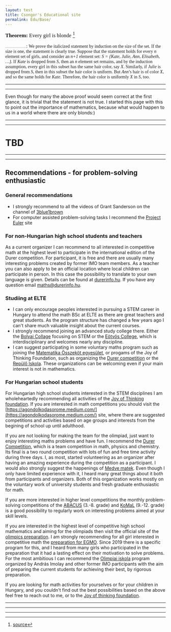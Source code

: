 ```yaml
---
layout: test
title: Csongor's Educational site  
permalink: Edu/Base/
---
```


<span style="font-family:Papyrus; font-size:1.2em;"> **Theorem:** Every girl is blonde [^1]</span>

<span style="font-family:Papyrus; font-size:1;"> **Proof.** It is sufficient to show that in every set of girls, any two members have the same hair color. There exists at least one blonde girl. And all the girls form a set. </span>
: <span style="font-family:Papyrus; font-size:1em;"> We prove the italicized statement by induction on the size of the set. If the size is one, the statement is clearly true. Suppose that the statement holds for every *n* element set of girls, and consider an *n+1* element set: *S = {Kate, Julie, Ann, Elisabeth, …}*. If *Kate* is dropped from *S*, then an *n* element set remains, and by the induction assumption, every girl in this subset has the same hair color, say *X*. Similarly, if *Julie* is dropped from *S*, then in this subset the hair color is uniform. But *Ann*’s hair is of color *X*, and so the same holds for *Kate*. Therefore, the hair color is uniformly *X* in *S*, too.</span>

---
---

Even though for many the above proof would seem correct at the first glance, it is trivial that the statement is not true. I started this page with this to point out the importance of mathematics, because what would happen to us in a world where there are only blonds:)


---
---

# TBD
<!--
# Content collection

I produce the content of this site mainly for my own sake, but if you have questions, suggestion or requests feel free to reach out. I am also glad if you report any error/mistake you encounter.

Here is the collection of the materials I produced. Most of this materials can be also reached from the menu in the top.

*Note: Most of the content are under production and the below list only shows my intentions in which topics I would like to produce content, but they may never be made.* 

- [Mathematical Modelling](/Edu/mat_mod/mat_mod)
    - Optimization
        - Mathematical Programing
        - Genetic Algorithm (Metaheuristic)
        - Queueing theory
        - Dynamical programing
        - Graph algorithms / network flows
    - Networks
    - Game Theory
    - Dynamical systems
        - Chaos theory
        - Modelling with differential equation
        - Cellular automaton
    - Stochastic Processes
        - Agent-Based Modelling
        - Monte Carlo Method
        - Markov process
    - Swarm intelligence
        - Boids modell

- Optimization

- Machine Learning 

- Coding

- Graph theory - []

- Numerical modelling

- Theory of computation - [textbook](https://cglab.ca/~michiel/TheoryOfComputation/TheoryOfComputation.pdf)

-->

---
---

## Recommendations - for problem-solving enthusiastic

### General recommendations

- I strongly recommend to all the videos of Grant Sanderson on the channel of [3blue1brown](www.3blue1brown.com)
- For computer assisted problem-solving tasks I recommend the [Project Euler](https://projecteuler.net/) site


### For non-Hungarian high school students and teachers

As a current organizer I can recommend to all interested in competitive math at the highest level to participate in the international edition of the Durer competition. For participant, it is free and there are usually many interesting problems created by former IMO team members. As a teacher you can also apply to be an official location where local children can participate in person. In this case the possibility to translate to your own language is given. Details can be found at [durerinfo.hu](https://durerinfo.hu/durer-in-english/durer-in-english-take-part-in-the-competition/). If you have any question email [maths@durerinfo.hu](mailto:maths@durerinfo.hu).

### Studiing at ELTE

- I can only encourage peoples interested in pursuing a STEM career in Hungary to attend the math BSc at ELTE as there are great teachers and great students. As the program structure has changed a few years ago I can't share much valuable insight about the current courses.
- I strongly recommend joining an advanced study college there. Either the [Bolyai Collage](https://www.bolyai.elte.hu/) focusing on STEM or the [Eötvös College](www.eotvos.elte.hu), which is interdisciplinary and welcomes nearly any discipline.
- I can suggest participating in some voluntary maths program such as joining the [Matematika Összeköt egyesület](https://www.medvematek.hu/rolunk/szervezok), or progams of the Joy of Thinking Foundation, such as organizing the [Durer competition](https://durerinfo.hu/) or the [Repülő Iskola](https://agondolkodasorome.hu/tevekenysegeink/repulo-iskola/). These organizations can be welcoming even if your main interest is not in mathematics.


### For Hungarian school students

For Hungarian high school students interested in the STEM disciplines I am wholeheartedly recommending all activities of the [Joy of Thinking foundation](https://agondolkodasorome.hu/). If you are interested in math competitions you should visit the [https://agondolkodasorome.medium.com/](https://agondolkodasorome.medium.com/) site, where there are suggested competitions and activities based on age groups and interests from the begining of school up until adulthood.  

If you are not looking for making the team for the olimpiad, just want to enjoy interesting maths problems and have fun. I recommend the [Durer Competition](durerinfo.hu), which is a team competition in math, physics and chemistry. Its final is a two round competition with lots of fun and free time activity during three days. I, as most, started volunteering as an organizer after having an amazing experience during the competition as a participant. I would also strongly suggest the happenings of [Medve matek](https://medvematek.hu/rolunk/mokup). Even though I only have limited experience with it, I heard many great things about it both from participants and organizers. Both of this organization works mostly on the voluntary work of university students and fresh graduate enthusiastic for math.

If you are more interested in higher level competitions the monthly problem-solving competitions of the [ABACUS](http://mategye.hu/?pid=abacus/Abacus%20megrendel%F5lap) (3.-8. grade) and [KoMaL](komal.hu) (9.-12. grade) is a good possibility to regularly work on interesting problems aimed at your skill levels.

If you are interested in the highest level of competitive high school mathematics and aiming for the olimpiads then visit the official site of the [olimpics preparation](https://cms.renyi.hu/olimpiak/hu). I am strongly recommending for all girl interested in competitive math the [preparation for EGMO](https://cms.renyi.hu/olimpiak/hu/node/111). Since 2019 there is a specific program for this, and I heard from many girls who participated in the preparation that it had a lasting effect on their motivation to solve problems. For the most ambitious I can recommend the [Olimpiai iskola](https://cms.renyi.hu/olimpiak/hu/node/159) program organized by András Imolay and other former IMO participants with the aim of preparing the current students for achieving their best, by rigorous preparation.

If you are looking for math activities for yourselves or for your children in Hungary, and you couldn't find out the best possibilities based on the above feel free to reach out to me, or to the [Joy of thinking foundation](https://agondolkodasorome.hu/). 



---
---
---

[^1]: [source](https://ewkiss.web.elte.hu/wp/wordpress/education/math-jokes/#4)
